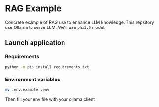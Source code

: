 # RAG Example

Concrete example of RAG use to enhance LLM knowledge.
This repsitory use Ollama to serve LLM.
We'll use `phi3.5` model.

## Launch application

### Requirements

```bash
python -m pip install requirements.txt
```

### Environment variables

```bash
mv .env.example .env
```

Then fill your env file with your ollama client.
